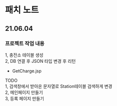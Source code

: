 # 패치 노트   
## 21.06.04   
   
### 프로젝트 작업 내용   
1, 충전소 테이블 생성   
2, DB 연결 후 JSON 타입 변경 후 리턴   
  - GetCharge.jsp   

TODO   
1, 검색창에서 받아온 문자열로 Station테이블 검색하게 변경  
2, 메인페이지 만들기  
3, 등록 페이지 만들기  
